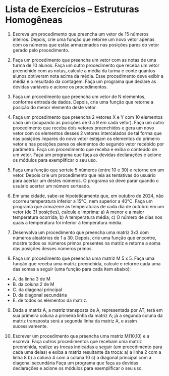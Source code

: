 # Lista de Exercícios – Estruturas Homogêneas

1. Escreva um procedimento que preencha um vetor de 15 números inteiros. Depois, crie uma
função que retorne um novo vetor apenas com os números que estão armazenados nas
posições pares do vetor gerado pelo procedimento.

2. Faça um procedimento que preencha um vetor com as notas de uma turma de 10 alunos. Faça
um outro procedimento que receba um vetor preenchido com as notas, calcule a média da
turma e conte quantos alunos obtiveram nota acima da média. Esse procedimento deve exibir
a média e o resultado da contagem. Faça um programa que declare as devidas variáveis e
acione os procedimentos.

3. Faça um procedimento que preencha um vetor de N elementos, conforme entrada de dados.
Depois, crie uma função que retorne a posição do menor elemento deste vetor.

4. Faça um procedimento que preencha 2 vetores X e Y com 10 elementos cada um (ocupando
as posições de 0 a 9 em cada vetor). Faça um outro procedimento que receba dois vetores
preenchidos e gera um novo vetor com os elementos desses 2 vetores intercalados de tal
forma que nas posições ímpares do novo vetor estejam os elementos do primeiro vetor e nas
posições pares os elementos do segundo vetor recebido por parâmetro. Faça um
procedimento que receba e exiba o conteúdo de um vetor. Faça um programa que faça as
devidas declarações e acione os módulos para exemplificar o seu uso.

5. Faça uma função que sorteie 5 números (entre 10 e 30) e retorne em um vetor. Depois crie
um procedimento que leia as tentativas do usuário para acertar um destes números. O
programa só deve parar quando o usuário acertar um número sorteado.

6. Em uma cidade, sabe-se hipoteticamente que, em outubro de 2024, não ocorreu temperatura
inferior a 15°C, nem superior a 40°C. Faça um programa que armazene as temperaturas de
cada dia de outubro em um vetor (de 31 posições), calcule e imprima:
a) A menor e a maior temperatura ocorrida;
b) A temperatura média;
c) O número de dias nos quais a temperatura foi inferior à temperatura média.

7. Desenvolva um procedimento que preencha uma matriz 3x3 com números aleatórios de 1 a 30. Depois, crie uma função que encontre, mostre todos os números primos presentes na
matriz e retorne a soma das posições desses números primos.

8. Faça um procedimento que preencha uma matriz M 5 x 5. Faça uma função que receba
uma matriz preenchida, calcule e retorne cada uma das somas a seguir (uma função para
cada item abaixo):
- A. da linha 3 de M
- B. da coluna 2 de M
- C. da diagonal principal
- D. da diagonal secundária
- E. de todos os elementos da matriz.

9. Dada a matriz A, a matriz transposta de A, representada por AT, terá em sua primeira
coluna a primeira linha da matriz A; já a segunda coluna da matriz transposta será a
segunda linha da matriz A, e assim sucessivamente.

10. Escrever um procedimento que preencha uma matriz M(10,10) e a escreva. Faça outros
procedimentos que recebam uma matriz preenchida, realize as trocas indicadas a seguir
(um procedimento para cada uma delas) e exiba a matriz resultante da troca:
a) a linha 2 com a linha 8
b) a coluna 4 com a coluna 10
c) a diagonal principal com a diagonal secundária
Faça um programa que faça as devidas declarações e acione os módulos para exemplificar
o seu uso.
